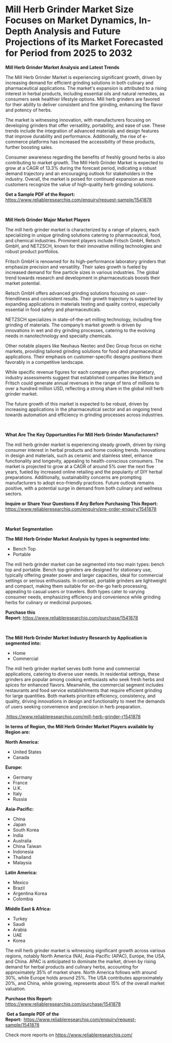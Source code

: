 <p><h1>Mill Herb Grinder Market Size Focuses on Market Dynamics, In-Depth Analysis and Future Projections of its Market Forecasted for Period from 2025 to 2032</h1></p><p><strong>Mill Herb Grinder Market Analysis and Latest Trends</strong></p>
<p><p>The Mill Herb Grinder Market is experiencing significant growth, driven by increasing demand for efficient grinding solutions in both culinary and pharmaceutical applications. The market's expansion is attributed to a rising interest in herbal products, including essential oils and natural remedies, as consumers seek healthier lifestyle options. Mill herb grinders are favored for their ability to deliver consistent and fine grinding, enhancing the flavor and potency of herbs.</p><p>The market is witnessing innovation, with manufacturers focusing on developing grinders that offer versatility, portability, and ease of use. These trends include the integration of advanced materials and design features that improve durability and performance. Additionally, the rise of e-commerce platforms has increased the accessibility of these products, further boosting sales.</p><p>Consumer awareness regarding the benefits of freshly ground herbs is also contributing to market growth. The Mill Herb Grinder Market is expected to grow at a CAGR of 13.3% during the forecast period, indicating a robust demand trajectory and an encouraging outlook for stakeholders in the industry. Overall, the market is poised for continued expansion as more customers recognize the value of high-quality herb grinding solutions.</p></p>
<p><strong>Get a Sample PDF of the Report:&nbsp;</strong> <a href="https://www.reliableresearchiq.com/enquiry/request-sample/1541878?utm_campaign=3139&utm_medium=2&utm_source=Github&utm_content=ia&utm_term=10042025&utm_id=mill-herb-grinder">https://www.reliableresearchiq.com/enquiry/request-sample/1541878</a></p>
<p>&nbsp;</p>
<p><strong>Mill Herb Grinder Major Market Players</strong></p>
<p><p>The mill herb grinder market is characterized by a range of players, each specializing in unique grinding solutions catering to pharmaceutical, food, and chemical industries. Prominent players include Fritsch GmbH, Retsch GmbH, and NETZSCH, known for their innovative milling technologies and robust product portfolios.</p><p>Fritsch GmbH is renowned for its high-performance laboratory grinders that emphasize precision and versatility. Their sales growth is fueled by increased demand for fine particle sizes in various industries. The global trend towards research and development in pharmaceuticals boosts their market potential.</p><p>Retsch GmbH offers advanced grinding solutions focusing on user-friendliness and consistent results. Their growth trajectory is supported by expanding applications in materials testing and quality control, especially essential in food safety and pharmaceuticals.</p><p>NETZSCH specializes in state-of-the-art milling technology, including fine grinding of materials. The company’s market growth is driven by innovations in wet and dry grinding processes, catering to the evolving needs in nanotechnology and specialty chemicals.</p><p>Other notable players like Neuhaus Neotec and Dec Group focus on niche markets, providing tailored grinding solutions for food and pharmaceutical applications. Their emphasis on customer-specific designs positions them favorably in a competitive landscape.</p><p>While specific revenue figures for each company are often proprietary, industry assessments suggest that established companies like Retsch and Fritsch could generate annual revenues in the range of tens of millions to over a hundred million USD, reflecting a strong share in the global mill herb grinder market.</p><p>The future growth of this market is expected to be robust, driven by increasing applications in the pharmaceutical sector and an ongoing trend towards automation and efficiency in grinding processes across industries.</p></p>
<p>&nbsp;</p>
<p><strong>What Are The Key Opportunities For Mill Herb Grinder Manufacturers?</strong></p>
<p><p>The mill herb grinder market is experiencing steady growth, driven by rising consumer interest in herbal products and home cooking trends. Innovations in design and materials, such as ceramic and stainless steel, enhance functionality and longevity, appealing to health-conscious consumers. The market is projected to grow at a CAGR of around 5% over the next five years, fueled by increased online retailing and the popularity of DIY herbal preparations. Additionally, sustainability concerns are prompting manufacturers to adopt eco-friendly practices. Future outlook remains positive, with a potential surge in demand from both culinary and wellness sectors.</p></p>
<p><strong>Inquire or Share Your Questions If Any Before Purchasing This Report:</strong> <a href="https://www.reliableresearchiq.com/enquiry/pre-order-enquiry/1541878?utm_campaign=3139&utm_medium=2&utm_source=Github&utm_content=ia&utm_term=10042025&utm_id=mill-herb-grinder">https://www.reliableresearchiq.com/enquiry/pre-order-enquiry/1541878</a></p>
<p>&nbsp;</p>
<p><strong>Market Segmentation</strong></p>
<p><strong>The Mill Herb Grinder Market Analysis by types is segmented into:</strong></p>
<p><ul><li>Bench Top</li><li>Portable</li></ul></p>
<p><p>The mill herb grinder market can be segmented into two main types: bench top and portable. Bench top grinders are designed for stationary use, typically offering greater power and larger capacities, ideal for commercial settings or serious enthusiasts. In contrast, portable grinders are lightweight and compact, making them suitable for on-the-go herb processing, appealing to casual users or travelers. Both types cater to varying consumer needs, emphasizing efficiency and convenience while grinding herbs for culinary or medicinal purposes.</p></p>
<p><strong>Purchase this Report:&nbsp;</strong><a href="https://www.reliableresearchiq.com/purchase/1541878?utm_campaign=3139&utm_medium=2&utm_source=Github&utm_content=ia&utm_term=10042025&utm_id=mill-herb-grinder">https://www.reliableresearchiq.com/purchase/1541878</a></p>
<p>&nbsp;</p>
<p><strong>The Mill Herb Grinder Market Industry Research by Application is segmented into:</strong></p>
<p><ul><li>Home</li><li>Commercial</li></ul></p>
<p><p>The mill herb grinder market serves both home and commercial applications, catering to diverse user needs. In residential settings, these grinders are popular among cooking enthusiasts who seek fresh herbs and spices for enhanced flavors. Meanwhile, the commercial segment includes restaurants and food service establishments that require efficient grinding for large quantities. Both markets prioritize efficiency, consistency, and quality, driving innovations in design and functionality to meet the demands of users seeking convenience and precision in herb preparation.</p></p>
<p><a href="https://www.reliableresearchiq.com/mill-herb-grinder-r1541878?utm_campaign=3139&utm_medium=2&utm_source=Github&utm_content=ia&utm_term=10042025&utm_id=mill-herb-grinder">&nbsp;https://www.reliableresearchiq.com/mill-herb-grinder-r1541878</a></p>
<p><strong>In terms of Region, the Mill Herb Grinder Market Players available by Region are:</strong></p>
<p>
    <p> <strong> North America: </strong>
        <ul>
            <li>United States</li>
            <li>Canada</li>
        </ul>
        </p> 
    <p> <strong> Europe: </strong>
        <ul>
            <li>Germany</li>
            <li>France</li>
            <li>U.K.</li>
            <li>Italy</li>
            <li>Russia</li>
        </ul>
        </p> 
    <p> <strong> Asia-Pacific: </strong>
        <ul>
            <li>China</li>
            <li>Japan</li>
            <li>South Korea</li>
            <li>India</li>
            <li>Australia</li>
            <li>China Taiwan</li>
            <li>Indonesia</li>
            <li>Thailand</li>
            <li>Malaysia</li>
        </ul>
        </p> 
    <p> <strong> Latin America: </strong>
        <ul>
            <li>Mexico</li>
            <li>Brazil</li>
            <li>Argentina Korea</li>
            <li>Colombia</li>
        </ul>
        </p> 
    <p> <strong> Middle East & Africa: </strong>
        <ul>
            <li>Turkey</li>
            <li>Saudi</li>
            <li>Arabia</li>
            <li>UAE</li>
            <li>Korea</li>
        </ul>
    </p>
    </p>
<p><p>The mill herb grinder market is witnessing significant growth across various regions, notably North America (NA), Asia-Pacific (APAC), Europe, the USA, and China. APAC is anticipated to dominate the market, driven by rising demand for herbal products and culinary herbs, accounting for approximately 35% of market share. North America follows with around 30%, while Europe holds around 25%. The USA contributes approximately 20%, and China, while growing, represents about 15% of the overall market valuation.</p></p>
<p><strong>Purchase this Report: </strong><a href="https://www.reliableresearchiq.com/purchase/1541878?utm_campaign=3139&utm_medium=2&utm_source=Github&utm_content=ia&utm_term=10042025&utm_id=mill-herb-grinder">https://www.reliableresearchiq.com/purchase/1541878</a></p>
<p>&nbsp;<strong>Get a Sample PDF of the Report:&nbsp;&nbsp;</strong><a href="https://www.reliableresearchiq.com/enquiry/request-sample/1541878?utm_campaign=3139&utm_medium=2&utm_source=Github&utm_content=ia&utm_term=10042025&utm_id=mill-herb-grinder">https://www.reliableresearchiq.com/enquiry/request-sample/1541878</a></p>
<p><strong></strong></p>
<p>Check more reports on <a href="https://www.reliableresearchiq.com/?utm_campaign=3139&utm_medium=2&utm_source=Github&utm_content=ia&utm_term=10042025&utm_id=mill-herb-grinder">https://www.reliableresearchiq.com/</a></p>